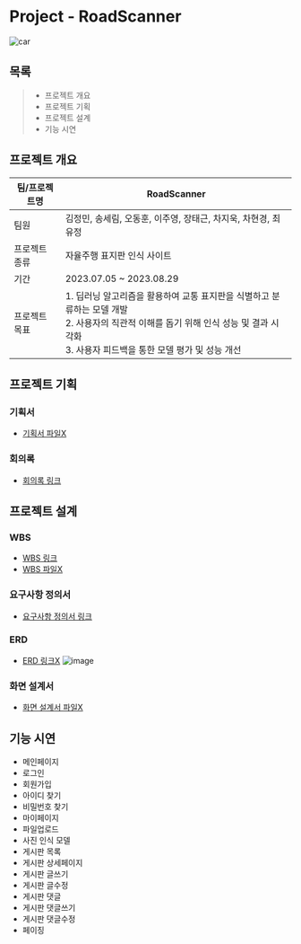 # Project - RoadScanner
![car](https://github.com/cheezcyj/F1_JAGUP/assets/133944035/7568a3ef-0e0f-4242-a8a1-42c500531d23)

## 목록
> * 프로젝트 개요
> * 프로젝트 기획
> * 프로젝트 설계
> * 기능 시연

## 프로젝트 개요
|팀/프로젝트명|RoadScanner|
|------|---------|
|팀원|김정민, 송세림, 오동훈, 이주영, 장태근, 차지욱, 차현경, 최유정|
|프로젝트 종류|자율주행 표지판 인식 사이트|
|기간|2023.07.05 ~ 2023.08.29|
|프로젝트 목표|1. 딥러닝 알고리즘을 활용하여 교통 표지판을 식별하고 분류하는 모델 개발<br>2. 사용자의 직관적 이해를 돕기 위해 인식 성능 및 결과 시각화<br>3. 사용자 피드백을 통한 모델 평가 및 성능 개선|

## 프로젝트 기획
### 기획서
  * [기획서 파일X](, "기획서 파일X")

### 회의록
  * [회의록 링크](https://www.notion.so/47559501780c4ab7b9de468d675a032a?pvs=4, "회의록 링크")

## 프로젝트 설계
### WBS
  * [WBS 링크](https://docs.google.com/spreadsheets/d/1cpfKCO8qN1pHOQxYhH9kp7lFHN3XtHpGI-8TpyfH49Y/edit#gid=1288148872, "WBS 링크")
  * [WBS 파일X](, "WBS 파일X")

### 요구사항 정의서
  * [요구사항 정의서 링크](https://www.notion.so/99cb4358beac4124a001dd01fe16bb2f?v=95fe5a76e3cb4770adc62192141ca265&pvs=4, "요구사항 정의서 링크")

### ERD
  * [ERD 링크X](, "ERD cloud 링크X")
![image](https://github.com/cheezcyj/F1_JAGUP/assets/133944035/9b7faeb3-82eb-44b0-861f-d9f37f94e7be)

### 화면 설계서
  * [화면 설계서 파일X](, "화면 설계서 파일X")

## 기능 시연
* 메인페이지
* 로그인
* 회원가입
* 아이디 찾기
* 비밀번호 찾기
* 마이페이지
* 파일업로드
* 사진 인식 모델
* 게시판 목록
* 게시판 상세페이지
* 게시판 글쓰기
* 게시판 글수정
* 게시판 댓글
* 게시판 댓글쓰기
* 게시판 댓글수정
* 페이징

